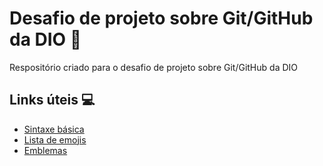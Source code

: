 # Desafio de projeto sobre Git/GitHub da DIO 💪
Respositório criado para o desafio de projeto sobre Git/GitHub da DIO

## Links úteis 💻
 - [Sintaxe básica](https://www.markdownguide.org/basic-syntax/)
 - [Lista de emojis](https://gist.github.com/rxaviers/7360908)
 - [Emblemas](https://ileriayo.github.io/markdown-badges/)
